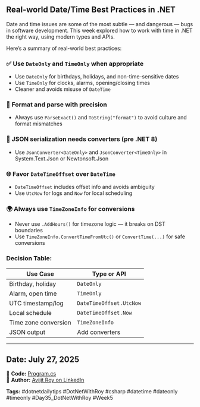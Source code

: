 ﻿## Real-world Date/Time Best Practices in .NET

Date and time issues are some of the most subtle — and dangerous — bugs in software development. This week explored how to work with time in .NET the right way, using modern types and APIs.

Here’s a summary of real-world best practices:

### ✅ Use `DateOnly` and `TimeOnly` when appropriate

* Use `DateOnly` for birthdays, holidays, and non-time-sensitive dates
* Use `TimeOnly` for clocks, alarms, opening/closing times
* Cleaner and avoids misuse of `DateTime`

### 🔧 Format and parse with precision

* Always use `ParseExact()` and `ToString("format")` to avoid culture and format mismatches

### 🔄 JSON serialization needs converters (pre .NET 8)

* Use `JsonConverter<DateOnly>` and `JsonConverter<TimeOnly>` in System.Text.Json or Newtonsoft.Json

### 🌐 Favor `DateTimeOffset` over `DateTime`

* `DateTimeOffset` includes offset info and avoids ambiguity
* Use `UtcNow` for logs and `Now` for local scheduling

### 🌍 Always use `TimeZoneInfo` for conversions

* Never use `.AddHours()` for timezone logic — it breaks on DST boundaries
* Use `TimeZoneInfo.ConvertTimeFromUtc()` or `ConvertTime(...)` for safe conversions

### Decision Table:

| Use Case             | Type or API             |
| -------------------- | ----------------------- |
| Birthday, holiday    | `DateOnly`              |
| Alarm, open time     | `TimeOnly`              |
| UTC timestamp/log    | `DateTimeOffset.UtcNow` |
| Local schedule       | `DateTimeOffset.Now`    |
| Time zone conversion | `TimeZoneInfo`          |
| JSON output          | Add converters          |

---

## Date: July 27, 2025

🔗 **Code:** [Program.cs](./Program.cs)  
🔗 **Author:** [Avijit Roy on LinkedIn](https://www.linkedin.com/in/HeyAvijitRoy/)  

**Tags:** #dotnetdailytips #DotNetWithRoy #csharp #datetime #dateonly #timeonly #Day35\_DotNetWithRoy #Week5
